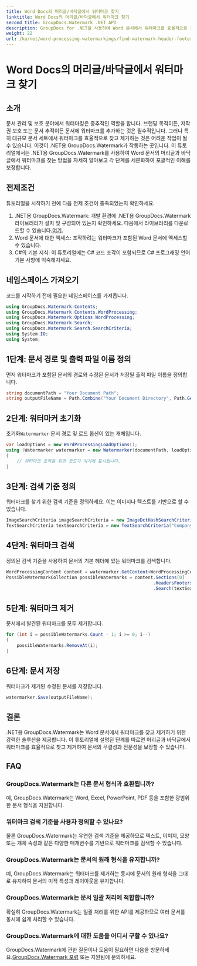 ```yaml
---
title: Word Docs의 머리글/바닥글에서 워터마크 찾기
linktitle: Word Docs의 머리글/바닥글에서 워터마크 찾기
second_title: GroupDocs.Watermark .NET API
description: GroupDocs for .NET을 사용하여 Word 문서에서 워터마크를 효율적으로 찾고 제거하여 문서 무결성과 전문성을 보장하는 방법을 알아보세요.
weight: 22
url: /ko/net/word-processing-watermarkings/find-watermark-header-footer-word-docs/
---
```


# Word Docs의 머리글/바닥글에서 워터마크 찾기

## 소개
문서 관리 및 보호 분야에서 워터마킹은 중추적인 역할을 합니다. 브랜딩 목적이든, 저작권 보호 또는 문서 추적이든 문서에 워터마크를 추가하는 것은 필수적입니다. 그러나 특히 대규모 문서 세트에서 워터마크를 효율적으로 찾고 제거하는 것은 어려운 작업이 될 수 있습니다. 이것이 .NET용 GroupDocs.Watermark가 작동하는 곳입니다. 이 튜토리얼에서는 .NET용 GroupDocs.Watermark를 사용하여 Word 문서의 머리글과 바닥글에서 워터마크를 찾는 방법을 자세히 알아보고 각 단계를 세분화하여 포괄적인 이해를 보장합니다.
## 전제조건
튜토리얼을 시작하기 전에 다음 전제 조건이 충족되었는지 확인하세요.
1. .NET용 GroupDocs.Watermark: 개발 환경에 .NET용 GroupDocs.Watermark 라이브러리가 설치 및 구성되어 있는지 확인하세요. 다음에서 라이브러리를 다운로드할 수 있습니다.[여기](https://releases.groupdocs.com/Watermark/net/).
2. Word 문서에 대한 액세스: 조작하려는 워터마크가 포함된 Word 문서에 액세스할 수 있습니다.
3. C#의 기본 지식: 이 튜토리얼에는 C# 코드 조각이 포함되므로 C# 프로그래밍 언어 기본 사항에 익숙해지세요.
## 네임스페이스 가져오기
코드를 시작하기 전에 필요한 네임스페이스를 가져옵니다.
```csharp
using GroupDocs.Watermark.Contents;
using GroupDocs.Watermark.Contents.WordProcessing;
using GroupDocs.Watermark.Options.WordProcessing;
using GroupDocs.Watermark.Search;
using GroupDocs.Watermark.Search.SearchCriteria;
using System.IO;
using System;
```
## 1단계: 문서 경로 및 출력 파일 이름 정의
먼저 워터마크가 포함된 문서의 경로와 수정된 문서가 저장될 출력 파일 이름을 정의합니다.
```csharp
string documentPath = "Your Document Path";
string outputFileName = Path.Combine("Your Document Directory", Path.GetFileName(documentPath));
```
## 2단계: 워터마커 초기화
 초기화`Watermarker` 문서 경로 및 로드 옵션이 있는 개체입니다.
```csharp
var loadOptions = new WordProcessingLoadOptions();
using (Watermarker watermarker = new Watermarker(documentPath, loadOptions))
{
    // 워터마크 조작을 위한 코드가 여기에 표시됩니다.
}
```
## 3단계: 검색 기준 정의
워터마크를 찾기 위한 검색 기준을 정의하세요. 이는 이미지나 텍스트를 기반으로 할 수 있습니다.
```csharp
ImageSearchCriteria imageSearchCriteria = new ImageDctHashSearchCriteria(Constants.LogoPng);
TextSearchCriteria textSearchCriteria = new TextSearchCriteria("Company Name");
```
## 4단계: 워터마크 검색
정의된 검색 기준을 사용하여 문서의 기본 헤더에 있는 워터마크를 검색합니다.
```csharp
WordProcessingContent content = watermarker.GetContent<WordProcessingContent>();
PossibleWatermarkCollection possibleWatermarks = content.Sections[0]
                                                        .HeadersFooters[OfficeHeaderFooterType.HeaderPrimary]
                                                        .Search(textSearchCriteria.Or(imageSearchCriteria));
```
## 5단계: 워터마크 제거
문서에서 발견된 워터마크를 모두 제거합니다.
```csharp
for (int i = possibleWatermarks.Count - 1; i >= 0; i--)
{
    possibleWatermarks.RemoveAt(i);
}
```
## 6단계: 문서 저장
워터마크가 제거된 수정된 문서를 저장합니다.
```csharp
watermarker.Save(outputFileName);
```

## 결론
.NET용 GroupDocs.Watermark는 Word 문서에서 워터마크를 찾고 제거하기 위한 강력한 솔루션을 제공합니다. 이 튜토리얼에 설명된 단계를 따르면 머리글과 바닥글에서 워터마크를 효율적으로 찾고 제거하여 문서의 무결성과 전문성을 보장할 수 있습니다.
## FAQ
### GroupDocs.Watermark는 다른 문서 형식과 호환됩니까?
예, GroupDocs.Watermark는 Word, Excel, PowerPoint, PDF 등을 포함한 광범위한 문서 형식을 지원합니다.
### 워터마크 검색 기준을 사용자 정의할 수 있나요?
물론 GroupDocs.Watermark는 유연한 검색 기준을 제공하므로 텍스트, 이미지, 모양 또는 개체 속성과 같은 다양한 매개변수를 기반으로 워터마크를 검색할 수 있습니다.
### GroupDocs.Watermark는 문서의 원래 형식을 유지합니까?
예, GroupDocs.Watermark는 워터마크를 제거하는 동시에 문서의 원래 형식을 그대로 유지하여 문서의 미적 특성과 레이아웃을 유지합니다.
### GroupDocs.Watermark는 문서 일괄 처리에 적합합니까?
확실히 GroupDocs.Watermark는 일괄 처리를 위한 API를 제공하므로 여러 문서를 동시에 쉽게 처리할 수 있습니다.
### GroupDocs.Watermark에 대한 도움을 어디서 구할 수 있나요?
 GroupDocs.Watermark에 관한 질문이나 도움이 필요하면 다음을 방문하세요.[GroupDocs.Watermark 포럼](https://forum.groupdocs.com/c/watermark/19) 또는 지원팀에 문의하세요.